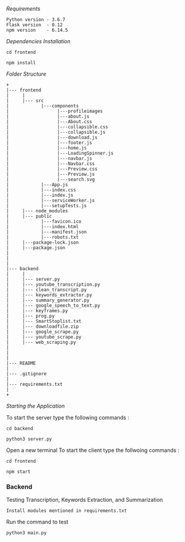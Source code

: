 *Requirements*
```
Python version - 3.6.7
Flask version  - 0.12
npm version    - 6.14.5
```

*Dependencies Installation*
```
cd frontend
```
```
npm install
```

*Folder Structure*
```
+
|--- frontend
|     |
|     |--- src
|            |---components
|                  |---profileimages
|                  |---about.js
|                  |---About.css
|                  |---collapsible.css
|                  |---collapsible.js
|                  |---download.js
|                  |---footer.js
|                  |---home.js
|                  |---LoadingSpinner.js
|                  |---navbar.js
|                  |---Navbar.css
|                  |---Preview.css
|                  |---Preview.js
|                  |---search.svg
|            |---App.js
|            |---index.css
|            |---index.js
|            |---serviceWorker.js
|            |---setupTests.js
|     |--- node_modules
|     |--- public
|            |---favicon.ico
|            |---index.html
|            |---manifest.json
|            |---robots.txt
|     |---package-lock.json
|     |---package.json
|
|
|
|--- backend
|     |
|     |--- server.py
|     |--- youtube_transcription.py
|     |--- clean_transcript.py
|     |--- keywords_extractor.py
|     |--- summary_generator.py
|     |--- google_speech_to_text.py
|     |--- keyframes.py
|     |--- prog.py
|     |--- SmartStoplist.txt
|     |--- downloadfile.zip
|     |--- google_scrape.py
|     |--- youtube_scrape.py
|     |--- web_scraping.py
|     
|
|
|--- README
|
|--- .gitignore
|
|--- requirements.txt
|
+

```


*Starting the Application*

To start the server type the following  commands :
```
cd backend
```
```
python3 server.py
```
Open a new terminal
To start the client type the follwoing commands :
```
cd frontend
```

```
npm start
```
### **Backend**
Testing Transcription, Keywords Extraction, and Summarization

```
Install modules mentioned in requirements.txt
```

Run the command to test

```
python3 main.py
```
